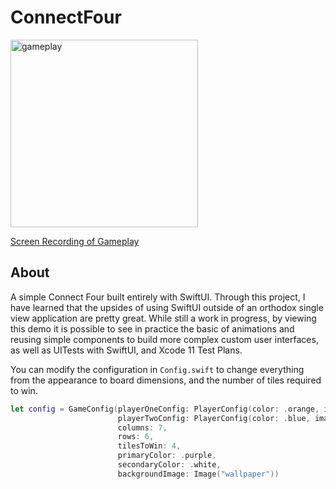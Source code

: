 # ConnectFour

<img width="300" alt="gameplay" src="https://user-images.githubusercontent.com/12777139/65696432-7f205200-e079-11e9-8e3e-9af0fe78ee27.png">

[Screen Recording of Gameplay]()

## About

A simple Connect Four built entirely with SwiftUI. Through this project, I have learned that the upsides of using SwiftUI outside of an orthodox single view application are pretty great. While still a work in progress, by viewing this demo it is possible to see in practice the basic of animations and reusing simple components to build more complex custom user interfaces, as well as UITests with SwiftUI, and Xcode 11 Test Plans.

You can modify the configuration in `Config.swift` to change everything from the appearance to board dimensions, and the number of tiles required to win.
```swift
let config = GameConfig(playerOneConfig: PlayerConfig(color: .orange, image: Image(systemName: "tortoise")),
                        playerTwoConfig: PlayerConfig(color: .blue, image: Image(systemName: "hare")),
                        columns: 7,
                        rows: 6,
                        tilesToWin: 4,
                        primaryColor: .purple,
                        secondaryColor: .white,
                        backgroundImage: Image("wallpaper"))

```

